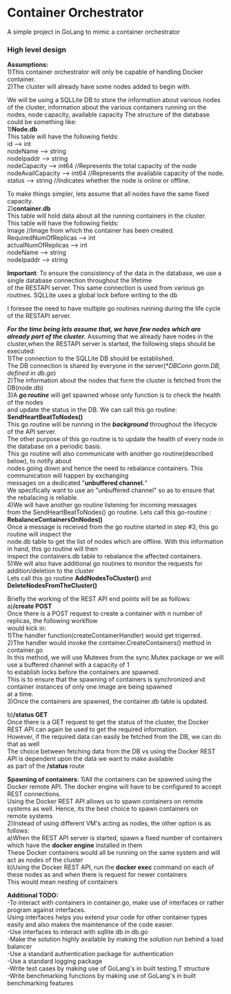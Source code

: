 # Container Orchestrator
A simple project in GoLang to mimic a container orchestrator

### High level design

**Assumptions:** <br />
1)This container orchestrator will only be capable of handling Docker container.<br />
2)The cluster will already have some nodes added to begin with.<br />

We will be using a SQLLite DB to store the information about various nodes of the cluster,
information about the various containers running on the nodes, node capacity, available capacity
The structure of the database could be something like:<br />
1)**Node.db** <br /> This table will have the following fields:<br />
	    id  -->         int <br />
    	nodeName    -->     string<br />
    	nodeIpaddr -->       string<br />
    	nodeCapacity -->     int64	//Represents the total capacity of the node<br />
    	nodeAvailCapacity -->     int64	//Represents the available capacity of the node.<br />
    	status 	-->     string //Indicates whether the node is online or offline.<br />
    
To make things simpler, lets assume that all nodes have the same fixed capacity.<br />
2)**container.db**<br /> This table will hold data about all the running containers in the cluster.<br />
This table will have the following fields:<br />
	Image //Image from which the container has been created.<br />
	RequiredNumOfReplicas -->     int<br />
	actualNumOfReplicas  -->      int<br />
	nodeName  -->                string<br />
	nodeIpaddr    -->            string<br />
	
**Important**: To ensure the consistency of the data in the database, we use a single database connection throughout the lifetime<br />
of the RESTAPI server. This same connection is used from various go routines. SQLLite uses a global lock before writing to the db<br />

I foresee the need to have multiple go routines running during the life cycle of the RESTAPI server.<br />

***For the time being lets assume that, we have few nodes which are already part of the cluster.***
Assuming that we already have nodes in the cluster,when the RESTAPI server is started, the following steps should be executed:<br />
1)The connection to the SQLLite DB should be established.<br />
The DB connection is shared by everyone in the server(**DBConn *gorm.DB, defined in db.go**)<br />
2)The information about the nodes that form the cluster is fetched from the DB(node.db)<br />
3)A ***go routine*** will get spawned whose only function is to check the health of the nodes<br />
and update the status in the DB. We can call this go routine: **SendHeartBeatToNodes()**<br />
This go routine will be running in the ***background*** throughout the lifecycle of the API server.<br />
The other purpose of this go routine is to update the health of every node in the database on a periodic basis.<br />
This go routine will also communicate with another go routine(described below), to notify about <br />
nodes going down and hence the need to rebalance containers.  This communication will happen by exchanging<br />
messages on a dedicated "**unbuffered channel.**"<br />
We specifically want to use an "unbuffered channel" so as to ensure that the rebalacing is reliable. <br />
4)We will have another go routine listening for incoming messages <br />
from the SendHeartBeatToNodes() go routine. Lets call this go-routine : **RebalanceContainersOnNodes()**<br />
Once a message is received from the go routine started in step #3, this go routine will inspect the<br />
node.db table to get the list of nodes which are offline.  With this information in hand, this go routine will then<br />
inspect the containers.db table to rebalance the affected containers.<br />
5)We will also have additional go routines to monitor the requests for addition/deletion to the cluster<br />
Lets call this go routine  **AddNodesToCluster()** and **DeleteNodesFromTheCluster()**<br />



Briefly the working of the REST API end points will be as follows:<br />
a)**/create  POST**<br />
Once there is a POST request to create a container with n number of replicas, the following workflow<br />
would kick in:<br />
1)The handler function(createContainerHandler) would get trigerred.<br />
2)The handler would invoke the container.CreateContainers() method in container.go<br />
In this method, we will use Mutexes from the sync.Mutex package or we will use a buffered channel with a capacity of 1<br />
to establish locks before the containers are spawned.<br />
This is to ensure that the spawning of containers is synchronized and container instances of only one image are being spawned<br />
at a time.<br />
3)Once the containers are spawned, the container.db table is updated.<br />

b)**/status GET**<br />
Once there is a GET request to get the status of the cluster, the Docker REST API can again be used to get the required information.<br />
However, if the required data can easily be fetched from the DB, we can do that as well<br />
The choice between fetching data from the DB vs using the Docker REST API is dependent upon the data we want to make available<br />
as part of the **/status** route <br />

**Spawning of containers**:
1)All the containers can be spawned using the Docker remote API. The docker engine will have to be configured to accept REST connections.<br />
Using the Docker REST API allows us to spawn containers on remote systems as well. Hence, its the best choice to spawn containers on <br />
remote systems <br />
2)Instead of using different VM's acting as nodes, the other option is as follows:<br />
a)When the REST API server is started, spawn a fixed number of containers which have the **docker engine** installed in them<br />
These Docker containers would all be running on the same system and will act as nodes of the cluster<br />
b)Using the Docker REST API, run the **docker exec** command on each of these nodes as and when there is request for newer containers<br />
This would mean nesting of containers <br />

**Additional TODO:**<br />
-To interact with containers in container.go, make use of interfaces or rather program against interfaces.<br />
Using interfaces helps you extend your code for other container types easily and also makes the maintenance of the code easier.<br />
-Use interfaces to interact with sqllite db in db.go<br />
-Make the solution highly available by making the solution run behind a load balancer<br />
-Use a standard authentication package for authentication<br />
-Use a standard logging package<br />
-Write test cases by making use of GoLang's in built testing.T structure<br />
-Write benchmarking functions by making use of GoLang's in built benchmarking features<br />


